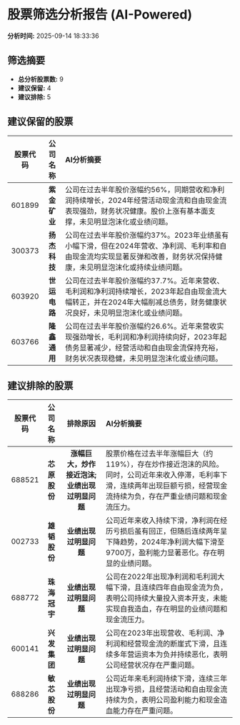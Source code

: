 # 股票筛选分析报告 (AI-Powered)

**分析时间:** 2025-09-14 18:33:36

## 筛选摘要

- **总分析股票数:** 9
- **建议保留:** 4
- **建议排除:** 5

## 建议保留的股票

| 股票代码 | 公司名称 | AI分析摘要 |
|:---:|:---:|:---|
| 601899 | **紫金矿业** | 公司在过去半年股价涨幅约56%，同期营收和净利润持续增长，2024年经营活动现金流和自由现金流表现强劲，财务状况健康。股价上涨有基本面支撑，未见明显泡沫化或业绩问题。 |
| 300373 | **扬杰科技** | 公司在过去半年股价涨幅约37%。2023年业绩虽有小幅下滑，但在2024年营收、净利润、毛利率和自由现金流均实现显著反弹和改善，财务状况保持健康，未见明显泡沫化或持续业绩问题。 |
| 603920 | **世运电路** | 公司在过去半年股价涨幅约37.7%。近年来营收、毛利润和净利润持续增长，2023年起自由现金流大幅转正，并在2024年大幅削减总债务，财务健康状况良好，未见明显泡沫化或业绩问题。 |
| 603766 | **隆鑫通用** | 公司在过去半年股价涨幅约26.6%。近年来营收实现强劲增长，毛利润和净利润持续向好，2023年起债务显著减少，经营活动和自由现金流保持充裕，财务状况表现稳健，未见明显泡沫化或业绩问题。 |

## 建议排除的股票

| 股票代码 | 公司名称 | 排除原因 | AI分析摘要 |
|:---:|:---:|:---:|:---|
| 688521 | **芯原股份** | **涨幅巨大，炒作接近泡沫; 业绩出现过明显问题** | 股票价格在过去半年涨幅巨大（约119%），存在炒作接近泡沫的风险。同时，公司近年来收入停滞，毛利率下滑，连续两年出现巨额亏损，经营现金流持续为负，存在严重业绩问题和现金流压力。 |
| 002733 | **雄韬股份** | **业绩出现过明显问题** | 公司近年来收入持续下滑，净利润在经历亏损后虽有回正，但随后连续两年呈下降趋势，2024年净利润大幅下滑至9700万，盈利能力显著恶化。存在明显的业绩问题。 |
| 688772 | **珠海冠宇** | **业绩出现过明显问题** | 公司在2022年出现净利润和毛利润大幅下滑，且连续四年自由现金流为负，表明公司持续大量投入资本开支，未能实现自我造血，存在明显的业绩问题和现金流压力。 |
| 600141 | **兴发集团** | **业绩出现过明显问题** | 公司在2023年出现营收、毛利润、净利润和经营现金流的断崖式下滑，且连续多年营运资本为负并持续恶化，表明公司经营状况存在严重问题。 |
| 688286 | **敏芯股份** | **业绩出现过明显问题** | 公司近年来毛利润持续下滑，连续三年出现净亏损，且经营活动和自由现金流持续为负，表明公司盈利能力和现金造血能力存在严重问题。 |
